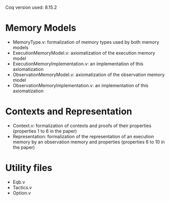 Coq version used: 8.15.2

Memory Models
=============

- MemoryType.v: formalization of memory types used by both memory models
- ExecutionMemoryModel.v: axiomatization of the execution memory model
- ExecutionMemoryImplementation.v: an implementation of this axiomatization
- ObservationMemoryModel.v: axiomatization of the observation memory model
- ObservationMemoryImplementation.v: an implementation of this axiomatization

Contexts and Representation
===========================

- Context.v: formalization of contexts and proofs of their properties
  (properties 1 to 6 in the paper)
- Representation: formalization of the representation of an execution
  memory by an observation memory and properties (properties 6 to 10
  in the paper)

Utility files
=============
- Eqb.v
- Tactics.v
- Option.v